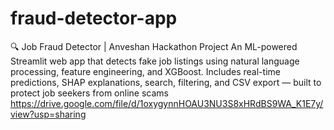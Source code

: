 # fraud-detector-app
🔍 Job Fraud Detector | Anveshan Hackathon Project An ML-powered Streamlit web app that detects fake job listings using natural language processing, feature engineering, and XGBoost. Includes real-time predictions, SHAP explanations, search, filtering, and CSV export — built to protect job seekers from online scams
https://drive.google.com/file/d/1oxygynnHOAU3NU3S8xHRdBS9WA_K1E7y/view?usp=sharing
